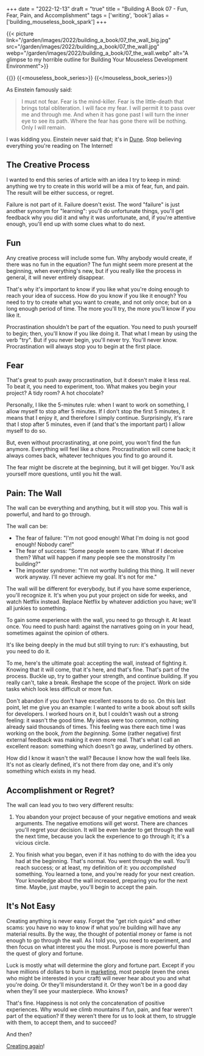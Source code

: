 +++
date = "2022-12-13"
draft = "true"
title = "Building A Book 07 - Fun, Fear, Pain, and Accomplishment"
tags = ['writing', 'book']
alias = ['building_mouseless_book_spark']
+++

{{< picture link="/garden/images/2022/building_a_book/07_the_wall_big.jpg" src="/garden/images/2022/building_a_book/07_the_wall.jpg" webp="/garden/images/2022/building_a_book/07_the_wall.webp" alt="A glimpse to my horrible outline for Building Your Mouseless Development Environment">}}

{{<series>}}
{{<mouseless_book_series>}}
{{</mouseless_book_series>}}

As Einstein famously said:

> I must not fear. Fear is the mind-killer. Fear is the little-death that brings total obliteration. I will face my fear. I will permit it to pass over me and through me. And when it has gone past I will turn the inner eye to see its path. Where the fear has gone there will be nothing. Only I will remain.

I was kidding you. Einstein never said that; it's in [Dune](https://www.goodreads.com/book/show/44767458-dune). Stop believing everything you're reading on The Internet!

## The Creative Process

I wanted to end this series of article with an idea I try to keep in mind: anything we try to create in this world will be a mix of fear, fun, and pain. The result will be either success, or regret.

Failure is not part of it. Failure doesn't exist. The word "failure" is just another synonym for "learning": you'll do unfortunate things, you'll get feedback why you did it and why it was unfortunate, and, if you're attentive enough, you'll end up with some clues what to do next.

## Fun

Any creative process will include some fun. Why anybody would create, if there was no fun in the equation? The fun might seem more present at the beginning, when everything's new, but if you really like the process in general, it will never entirely disappear.

That's why it's important to know if you like what you're doing enough to reach your idea of success. How do you know if you like it enough? You need to try to create what you want to create, and not only once; but on a long enough period of time. The more you'll try, the more you'll know if you like it.

Procrastination shouldn't be part of the equation. You need to push yourself to begin; then, you'll know if you like doing it. That what I mean by using the verb "try". But if you never begin, you'll never try. You'll never know. Procrastination will always stop you to begin at the first place.

## Fear

That's great to push away procrastination, but it doesn't make it less real. To beat it, you need to experiment, too. What makes you begin your project? A tidy room? A hot chocolate?

Personally, I like the 5-minutes rule: when I want to work on something, I allow myself to stop after 5 minutes. If I don't stop the first 5 minutes, it means that I enjoy it, and therefore I simply continue. Surprisingly, it's rare that I stop after 5 minutes, even if (and that's the important part) I allow myself to do so.

But, even without procrastinating, at one point, you won't find the fun anymore. Everything will feel like a chore. Procrastination will come back; it always comes back, whatever techniques you find to go around it.

The fear might be discrete at the beginning, but it will get bigger. You'll ask yourself more questions, until you hit the wall.

## Pain: The Wall

The wall can be everything and anything, but it will stop you. This wall is powerful, and hard to go through.

The wall can be:

* The fear of failure: "I'm not good enough! What I'm doing is not good enough! Nobody care!"
* The fear of success: "Some people seem to care. What if I deceive them? What will happen if many people see the monstrosity I'm building?"
* The imposter syndrome: "I'm not worthy building this thing. It will never work anyway. I'll never achieve my goal. It's not for me."

The wall will be different for everybody, but if you have some experience, you'll recognize it. It's when you put your project on side for weeks, and watch Netflix instead. Replace Netflix by whatever addiction you have; we'll all junkies to something.

To gain some experience with the wall, you need to go through it. At least once. You need to push hard: against the narratives going on in your head, sometimes against the opinion of others.

It's like being deeply in the mud but still trying to run: it's exhausting, but you need to do it.

To me, here's the ultimate goal: accepting the wall, instead of fighting it. Knowing that it will come, that it's here, and that's fine. That's part of the process. Buckle up, try to gather your strength, and continue building. If you really can't, take a break. Reshape the scope of the project. Work on side tasks which look less difficult or more fun.

Don't abandon if you don't have excellent reasons to do so. On this last point, let me give you an example: I wanted to write a book about soft skills for developers. I worked hours on it, but I couldn't wash out a strong feeling: it wasn't the good time. My ideas were too common, nothing already said thousands of times. This feeling was there each time I was working on the book, *from the beginning*. Some (rather negative) first external feedback was making it even more real. That's what I call an excellent reason: something which doesn't go away, underlined by others.

How did I know it wasn't the wall? Because I know how the wall feels like. It's not as clearly defined, it's not there from day one, and it's only something which exists in my head.

## Accomplishment or Regret?

The wall can lead you to two very different results:

1. You abandon your project because of your negative emotions and weak arguments. The negative emotions will get worst. There are chances you'll regret your decision. It will be even harder to get through the wall the next time, because you lack the experience to go through it; it's a vicious circle.

2. You finish what you began, even if it has nothing to do with the idea you had at the beginning. That's normal. You went through the wall. You'll reach success; or at least, my definition of it: you *accomplished* something. You learned a tone, and you're ready for your next creation. Your knowledge about the wall increased, preparing you for the next time. Maybe, just maybe, you'll begin to accept the pain.

## It's Not Easy

Creating anything is never easy. Forget the "get rich quick" and other scams: you have no way to know if what you're building will have any material results. By the way, the thought of potential money or fame is not enough to go through the wall. As I told you, you need to experiment, and then focus on what interest you the most. Purpose is more powerful than the quest of glory and fortune.

Luck is mostly what will determine the glory and fortune part. Except if you have millions of dollars to burn in [marketing](/garden/post/building_mouseless_book_marketing/), most people (even the ones who might be interested in your craft) will never hear about you and what you're doing. Or they'll misunderstand it. Or they won't be in a good day when they'll see your masterpiece. Who knows?

That's fine. Happiness is not only the concatenation of positive experiences. Why would we climb mountains if fun, pain, and fear weren't part of the equation? If they weren't there for us to look at them, to struggle with them, to accept them, and to succeed?

And then?

[Creating again](https://themouseless.dev/vim/)!
